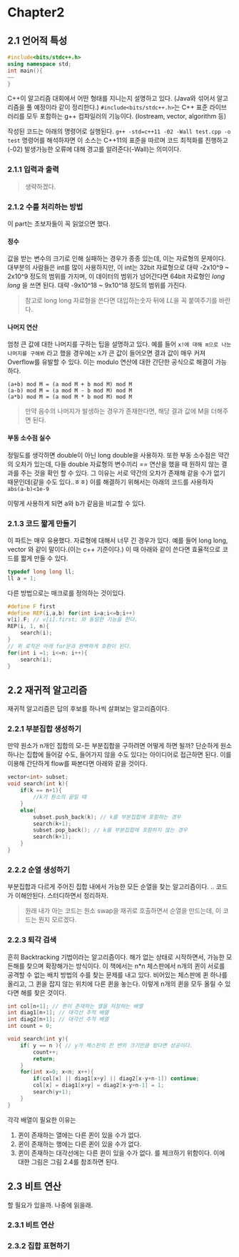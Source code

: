 # Chapter2
## 2.1 언어적 특성
```cpp
#include<bits/stdc++.h>
using namespace std;
int main(){
~~
}
```
C++이 알고리즘 대회에서 어떤 형태를 지니는지 설명하고 있다. (Java와 섞어서 알고리즘을 풀 예정이라 같이 정리한다.)
 `#include<bits/stdc++.h>`는 C++ 표준 라이브러리를 모두 포함하는 g++ 컴파일러의 기능이다. (Iostream, vector, algorithm 등)

작성된 코드는 아래의 명령어로 실행된다.
`g++ -std=c++11 -02 -Wall test.cpp -o test`
명령어를 해석하자면 이 소스는 C++11의 표준을 따르며 코드 최적화를 진행하고(-02)
발생가능한 오류에 대해 경고를 알려준다(-Wall)는 의미이다.
### 2.1.1 입력과 출력
> 생략하겠다.

### 2.1.2 수를 처리하는 방법
이 part는 초보자들이 꼭 읽었으면 했다.
#### 정수
값을 받는 변수의 크기로 인해 실패하는 경우가 종종 있는데, 이는 자료형의 문제이다.
대부분의 사람들은 int를 많이 사용하지만, 이 int는  32bit 자료형으로 대략 -2x10^9 ~ 2x10^9 정도의 범위를 가지며, 이 데이터의 범위가 넘어간다면 64bit 자료형인 *long long* 을 쓰면 된다. 대략 -9x10^18 ~ 9x10^18 정도의 범위를 가진다.
> 참고로 long long 자료형을 쓴다면 대입하는숫자 뒤에 *LL*을 꼭 붙여주기를 바란다.

#### 나머지 연산
엄청 큰 값에 대한 나머지를 구하는 팁을 설명하고 있다.
예를 들어 `x!에 대해 m으로 나눈 나머지를 구해봐` 라고 했을 경우에는
x가 큰 값이 들어오면 결과 값이 매우 커져 Overflow를 유발할 수 있다.
이는 modulo 연산에 대한 간단한 공식으로 해결이 가능하다.
```
(a+b) mod M = (a mod M + b mod M) mod M
(a-b) mod M = (a mod M - b mod M) mod M
(a*b) mod M = (a mod M * b mod M) mod M
```

> 만약 음수의 나머지가 발생하는 경우가 존재한다면, 해당 결과 값에 M을 더해주면 된다.

#### 부동 소수점 실수
정밀도를 생각하면 double이 아닌 long double을 사용하자.
또한 부동 소수점은 약간의 오차가 있는데, 다들 double 자료형의 변수끼리 *==* 연산을 했을 때 원하지 않는 결과를 주는 것을 확인 할 수 있다.
그 이유는 서로 약간의 오차가 존재해 같을 수가 없기 때문인데(같을 수도 있다..ㅎㅎ)
이를 해결하기 위해서는 아래의 코드를 사용하자
`abs(a-b)<1e-9` 

이렇게 사용하게 되면 a와 b가 같음을 비교할 수 있다.

### 2.1.3 코드 짧게 만들기
이 파트는 매우 유용했다.
자료형에 대해서 너무 긴 경우가 있다.
예를 들어 long long, vector<int> 와 같이 말이다.(이는 c++ 기준이다.)
이 때 아래와 같이 쓴다면 효율적으로 코드를 짧게 만들 수 있다.

```cpp
typedef long long ll;
ll a = 1;
```

다른 방법으로는 매크로를 정의하는 것이있다.
```cpp
#define F first
#define REP(i,a,b) for(int i=a;i<=b;i++)
v[i].F; // v[i].first; 와 동일한 기능을 한다.
REP(i, 1, n){
	search(i);
}
// 위 로직은 아래 for문과 완벽하게 호환이 된다.
for(int i =1; i<=n; i++){
	search(i);
}
```

## 2.2 재귀적 알고리즘
재귀적 알고리즘은 답의 후보를 하나씩 살펴보는 알고리즘이다.

### 2.2.1 부분집합 생성하기
만약 원소가 n개인 집합의 모-든 부분집합을 구하려면 어떻게 하면 될까?
단순하게 원소 하나는 집합에 들어갈 수도, 들어가지 않을 수도 있다는 아이디어로 접근하면 된다.
이를 이용해 간단하게 flow를 짜본다면 아래와 같을 것이다.
```cpp
vector<int> subset;
void search(int k){
	if(k == n+1){
		//k가 원소의 끝일 때
	}
	else{
		subset.push_back(k); // k를 부분집합에 포함하는 경우
		search(k+1);
		subset.pop_back(); // k를 부분집합에 포함하지 않는 경우
		search(k+1);
	}
}
```

### 2.2.2 순열 생성하기
부분집합과 다르게 주어진 집합 내에서 가능한 모든 순열을 찾는 알고리즘이다.
.. 코드가 이해안된다. 스터디하면서 정리하자.
> 원래 내가 아는 코드는 원소 swap을 재귀로 호출하면서 순열을 만드는데, 이 코드는 뭔지 모르겠다.

### 2.2.3 퇴각 검색
흔히 Backtracking 기법이라는 알고리즘이다.
해가 없는 상태로 시작하면서, 가능한 모든해를 찾으며 확장해가는 방식이다.
이 책에서는 n*n 체스판에서 n개의 퀸이 서로를 공격할 수 없는 배치 방법의 수를 찾는 문제를 내고 있다.
비어있는 체스판에 퀸 하나를 올리고, 그 퀸을 잡지 않는 위치에 다른 퀸을 놓는다. 이렇게 n개의 퀸을 모두 올릴 수 있다면 해를 찾은 것이다.
```cpp
int col[n+1]; // 퀸이 존재하는 열을 저장하는 배열
int diag1[n+1]; // 대각선 추적 배열
int diag2[n+1]; // 대각선 추적 배열
int count = 0;

void search(int y){
	if( y == n ){ // y가 체스판의 한 변의 크기만큼 왔다면 성공이다.
		count++;
		return;
	}
	for(int x=0; x<n; x++){
		if(col[x] || diag1[x+y] || diag2[x-y+n-1]) continue;
		col[x] = diag1[x+y] = diag2[x-y+n-1] = 1;
		search(y+1);
	}
}
```
각각 배열이 필요한 이유는
1. 퀸이 존재하는 열에는 다른 퀸이 있을 수가 없다.
2. 퀸이 존재하는 행에는 다른 퀸이 있을 수가 없다. 
3. 퀸이 존재하는 대각선에는 다른 퀸이 있을 수가 없다.
를 체크하기 위함이다.
이에 대한 그림은 그림 2.4를 참조하면 된다.

## 2.3 비트 연산
할 필요가 있을까. 나중에 읽을래.
### 2.3.1 비트 연산
### 2.3.2 집합 표현하기


